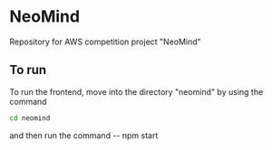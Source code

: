 # NeoMind
Repository for AWS competition project "NeoMind"

## To run
To run the frontend, move into the directory "neomind" by using the command
```sh
cd neomind
```
and then run the command
-- npm start